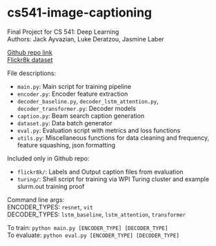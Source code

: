 # cs541-image-captioning
Final Project for CS 541: Deep Learning  
Authors: Jack Ayvazian, Luke Deratzou, Jasmine Laber

[Github repo link](https://github.com/jpayvazian/cs541-image-captioning)  
[Flickr8k dataset](https://www.kaggle.com/datasets/adityajn105/flickr8k)

File descriptions:
* `main.py`: Main script for training pipeline 
* `encoder.py`: Encoder feature extraction 
* `decoder_baseline.py`, `decoder_lstm_attention.py`, `decoder_transformer.py`: Decoder models 
* `caption.py`: Beam search caption generation 
* `dataset.py`: Data batch generator 
* `eval.py`: Evaluation script with metrics and loss functions
* `utils.py`: Miscellaneous functions for data cleaning and frequency, feature squashing, json formatting

Included only in Github repo:
* `flickr8k/`: Labels and Output caption files from evaluation
* `turing/`: Shell script for training via WPI Turing cluster and example slurm.out training proof  

Command line args:  
ENCODER_TYPES: `resnet`, `vit`  
DECODER_TYPES: `lstm_baseline`, `lstm_attention`, `transformer`

To train: `python main.py [ENCODER_TYPE] [DECODER_TYPE]`  
To evaluate: `python eval.py [ENCODER_TYPE] [DECODER_TYPE]`
